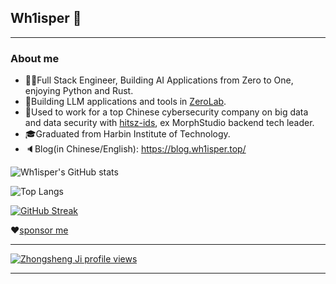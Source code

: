 ## Wh1isper 👋

---
### About me

- 👨‍🔧Full Stack Engineer, Building AI Applications from Zero to One, enjoying Python and Rust.
- 🚀Building LLM applications and tools in [ZeroLab](https://github.com/ai-zerolab).
- 💼Used to work for a top Chinese cybersecurity company on big data and data security with [hitsz-ids](https://github.com/hitsz-ids/), ex MorphStudio backend tech leader.
- 🎓Graduated from Harbin Institute of Technology.
- 🔈Blog(in Chinese/English): https://blog.wh1isper.top/

![Wh1isper's GitHub stats](https://github-readme-stats.vercel.app/api?username=wh1isper&count_private=true)

![Top Langs](https://github-readme-stats.vercel.app/api/top-langs/?username=wh1isper&hide=javascript,css,html&layout=compact)

[![GitHub Streak](https://ghstreak.wh1isper.top?user=Wh1isper)](https://git.io/streak-stats)

❤[sponsor me](https://wh1isper.github.io/about/#%E6%8D%90%E8%B5%A0)

---

[![Zhongsheng Ji profile views](https://u8views.com/api/v1/github/profiles/43375501/views/day-week-month-total-count.svg)](https://u8views.com/github/Wh1isper)

---
